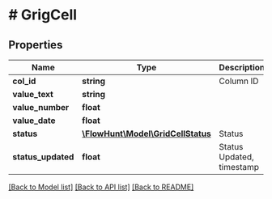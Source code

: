 # # GrigCell

## Properties

Name | Type | Description | Notes
------------ | ------------- | ------------- | -------------
**col_id** | **string** | Column ID |
**value_text** | **string** |  | [optional]
**value_number** | **float** |  | [optional]
**value_date** | **float** |  | [optional]
**status** | [**\FlowHunt\Model\GridCellStatus**](GridCellStatus.md) | Status | [optional]
**status_updated** | **float** | Status Updated, timestamp | [optional] [default to 0]

[[Back to Model list]](../../README.md#models) [[Back to API list]](../../README.md#endpoints) [[Back to README]](../../README.md)
